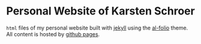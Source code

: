 # Personal Website of Karsten Schroer

`html` files of my personal website built with [jekyll](https://jekyllrb.com) using the [al-folio](https://github.com/alshedivat/al-folio) theme. All content is hosted by [github pages](https://pages.github.com).
